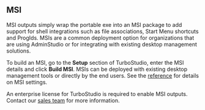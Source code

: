 ## MSI

MSI outputs simply wrap the portable exe into an MSI package to add support for shell integrations such as file associations, Start Menu shortcuts and ProgIds. MSIs are a common deployment option for organizations that are using AdminStudio or for integrating with existing desktop management solutions. 

To build an MSI, go to the **Setup** section of TurboStudio, enter the MSI details and click **Build MSI**. MSIs can be deployed with existing desktop management tools or directly by the end users. See the [reference](/docs/reference) for details on MSI settings.

An enterprise license for TurboStudio is required to enable MSI outputs. Contact our [sales team](mailto:sales@turbo.net) for more information.
